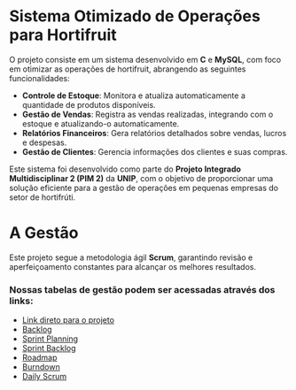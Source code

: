 # Sistema Otimizado de Operações para Hortifruit

O projeto consiste em um sistema desenvolvido em **C** e **MySQL**, com foco em otimizar as operações de hortifruit, abrangendo as seguintes funcionalidades:

- **Controle de Estoque**: Monitora e atualiza automaticamente a quantidade de produtos disponíveis.
- **Gestão de Vendas**: Registra as vendas realizadas, integrando com o estoque e atualizando-o automaticamente.
- **Relatórios Financeiros**: Gera relatórios detalhados sobre vendas, lucros e despesas.
- **Gestão de Clientes**: Gerencia informações dos clientes e suas compras.

Este sistema foi desenvolvido como parte do **Projeto Integrado Multidisciplinar 2 (PIM 2)** da **UNIP**, com o objetivo de proporcionar uma solução eficiente para a gestão de operações em pequenas empresas do setor de hortifrúti.

# A Gestão
Este projeto segue a metodologia ágil **Scrum**, garantindo revisão e aperfeiçoamento constantes para alcançar os melhores resultados.

### Nossas tabelas de gestão podem ser acessadas através dos links:
- [Link direto para o projeto](https://github.com/users/jotaCorsino/projects/1/views/19)
- [Backlog](https://github.com/users/jotaCorsino/projects/1/views/19?sliceBy%5Bvalue%5D=1+-+Backlog)
- [Sprint Planning](https://github.com/users/jotaCorsino/projects/1/views/19?sliceBy%5Bvalue%5D=2+-+Sprint+Planning)
- [Sprint Backlog](https://github.com/users/jotaCorsino/projects/1/views/2)
- [Roadmap](https://github.com/users/jotaCorsino/projects/1/views/12)
- [Burndown]()
- [Daily Scrum](https://github.com/users/jotaCorsino/projects/1/views/19?sliceBy%5Bvalue%5D=3+-+Daily+Scrum+Meeting)
